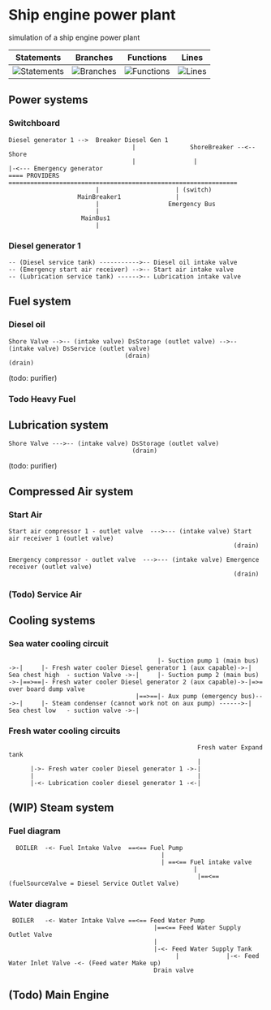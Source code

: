 # Ship engine power plant
simulation of a ship engine power plant


| Statements                  | Branches                | Functions                 | Lines                |
| --------------------------- | ----------------------- | ------------------------- | -------------------- |
| ![Statements](https://img.shields.io/badge/Coverage-100%25-brightgreen.svg) | ![Branches](https://img.shields.io/badge/Coverage-99.43%25-brightgreen.svg) | ![Functions](https://img.shields.io/badge/Coverage-100%25-brightgreen.svg) | ![Lines](https://img.shields.io/badge/Coverage-100%25-brightgreen.svg)    |

## Power systems
### Switchboard
```
Diesel generator 1 -->  Breaker Diesel Gen 1
                                  |               ShoreBreaker --<-- Shore
                                  |                |                          |-<--- Emergency generator
==== PROVIDERS  ===============================================================
                        |                     | (switch)
                   MainBreaker1               |
                        |                   Emergency Bus
                        |
                    MainBus1
                        |
```
### Diesel generator 1
```
-- (Diesel service tank) ----------->-- Diesel oil intake valve
-- (Emergency start air receiver) -->-- Start air intake valve
-- (Lubrication service tank) ------>-- Lubrication intake valve
```


## Fuel system

### Diesel oil
```
Shore Valve -->-- (intake valve) DsStorage (outlet valve) -->-- (intake valve) DsService (outlet valve)
                                (drain)                                     (drain)
```
(todo: purifier)

### Todo Heavy Fuel


## Lubrication system
```
Shore Valve --->-- (intake valve) DsStorage (outlet valve)
                                  (drain)                            
```
(todo: purifier)


## Compressed Air system
### Start Air
```
Start air compressor 1 - outlet valve  --->--- (intake valve) Start air receiver 1 (outlet valve)
                                                              (drain)
                                                              
Emergency compressor - outlet valve  --->--- (intake valve) Emergence receiver (outlet valve)
                                                              (drain)
```

### (Todo) Service Air


## Cooling systems
### Sea water cooling circuit 
```
                                         |- Suction pump 1 (main bus) ->-|     |- Fresh water cooler Diesel generator 1 (aux capable)->-|
Sea chest high  - suction Valve ->-|     |- Suction pump 2 (main bus) ->-|==>==|- Fresh water cooler Diesel generator 2 (aux capable)->-|=>= over board dump valve
                                   |==>==|- Aux pump (emergency bus)--->-|     |- Steam condenser (cannot work not on aux pump) ------>-|
Sea chest low   - suction valve ->-|
```

### Fresh water cooling circuits
```
                                                    Fresh water Expand tank
                                                    |
      |->- Fresh water cooler Diesel generator 1 ->-|
      |                                             |
      |-<- Lubrication cooler diesel generator 1 -<-|
```

## (WIP) Steam system
### Fuel diagram
```
  BOILER  -<- Fuel Intake Valve  ==<== Fuel Pump   
                                          |
                                          | ==<== Fuel intake valve
                                                   |
                                                    |==<== (fuelSourceValve = Diesel Service Outlet Valve)  
```
### Water diagram
```
 BOILER   -<- Water Intake Valve ==<== Feed Water Pump 
                                        |==<== Feed Water Supply Outlet Valve 
                                        |
                                        |-<- Feed Water Supply Tank 
                                              |             |-<- Feed Water Inlet Valve -<- (Feed water Make up)
                                        Drain valve                                     
```

## (Todo) Main Engine
